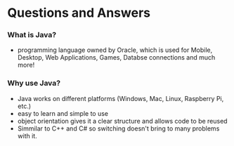 # Questions and Answers

### What is Java?
- programming language owned by Oracle, which is used for Mobile, Desktop, Web Applications, Games, Databse connections and much more!

### Why use Java?
- Java works on different platforms (Windows, Mac, Linux, Raspberry Pi, etc.)
- easy to learn and simple to use
- object orientation gives it a clear structure and allows code to be reused
- Simmilar to C++ and C# so switching doesn't bring to many problems with it.
